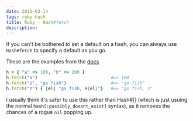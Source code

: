 ```yaml
---
date: 2015-03-14
tags: ruby hash
title: Ruby - Hash#fetch
description:
---
```


If you can't be bothered to set a default on a hash, you can always use `Hash#fetch` to specify a default as you go.

These are the examples from the [docs](http://ruby-doc.org/core-2.2.1/Hash.html)

```ruby
h = { "a" => 100, "b" => 200 }
h.fetch("a")                            #=> 100
h.fetch("z", "go fish")                 #=> "go fish"
h.fetch("z") { |el| "go fish, #{el}"}   #=> "go fish, z"
```

I usually think it's safer to use this rather than Hash#[] (which is just usuing the normal `hash[:possibly_doesnt_exist]` syntax), as it removes the chances of a rogue `nil` popping up.
